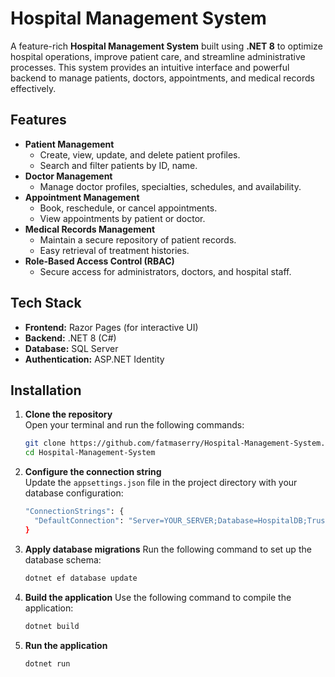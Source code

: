 
# Hospital Management System

A feature-rich **Hospital Management System** built using **.NET 8** to optimize hospital operations, improve patient care, and streamline administrative processes. This system provides an intuitive interface and powerful backend to manage patients, doctors, appointments, and medical records effectively.

## Features
- **Patient Management**
  - Create, view, update, and delete patient profiles.
  - Search and filter patients by ID, name.
- **Doctor Management**
  - Manage doctor profiles, specialties, schedules, and availability.
- **Appointment Management**
  - Book, reschedule, or cancel appointments.
  - View appointments by patient or doctor.
- **Medical Records Management**
  - Maintain a secure repository of patient records.
  - Easy retrieval of treatment histories.
- **Role-Based Access Control (RBAC)**
  - Secure access for administrators, doctors, and hospital staff.

## Tech Stack
- **Frontend:** Razor Pages (for interactive UI)
- **Backend:** .NET 8 (C#)
- **Database:** SQL Server
- **Authentication:** ASP.NET Identity

## Installation

1. **Clone the repository**  
   Open your terminal and run the following commands:
   ```bash
   git clone https://github.com/fatmaserry/Hospital-Management-System.git
   cd Hospital-Management-System
2. **Configure the connection string**  
   Update the `appsettings.json` file in the project directory with your database configuration:
   ```bash
   "ConnectionStrings": {
     "DefaultConnection": "Server=YOUR_SERVER;Database=HospitalDB;Trusted_Connection=True;"
   }
3. **Apply database migrations** Run the following command to set up the database schema:
   ```bash
   dotnet ef database update
4. **Build the application** Use the following command to compile the application: 
	```bash
	dotnet build
5. **Run the application**
	  ```bash
	  dotnet run
